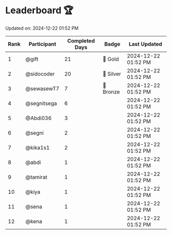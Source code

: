 # Leaderboard 🏆

Updated on: 2024-12-22 01:52 PM

| Rank | Participant       | Completed Days | Badge      | Last Updated         |
|------|-------------------|----------------|------------|----------------------|
| 1    | @gift             | 21             | 🏅 Gold     | 2024-12-22 01:52 PM |
| 2    | @sidocoder        | 20             | 🥈 Silver   | 2024-12-22 01:52 PM |
| 3    | @sewasewT7        | 7              | 🥉 Bronze   | 2024-12-22 01:52 PM |
| 4    | @segnitsega       | 6              |            | 2024-12-22 01:52 PM |
| 5    | @Abdi036          | 3              |            | 2024-12-22 01:52 PM |
| 6    | @segni            | 2              |            | 2024-12-22 01:52 PM |
| 7    | @kika1s1          | 2              |            | 2024-12-22 01:52 PM |
| 8    | @abdi             | 1              |            | 2024-12-22 01:52 PM |
| 9    | @tamirat          | 1              |            | 2024-12-22 01:52 PM |
| 10   | @kiya             | 1              |            | 2024-12-22 01:52 PM |
| 11   | @sena             | 1              |            | 2024-12-22 01:52 PM |
| 12   | @kena             | 1              |            | 2024-12-22 01:52 PM |
